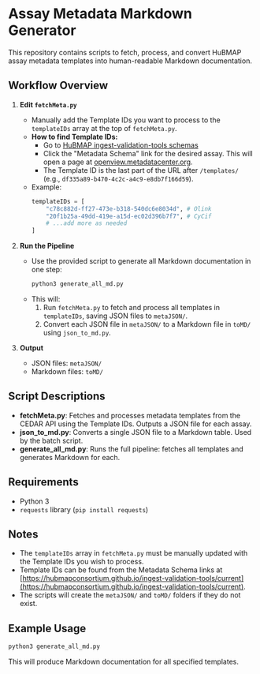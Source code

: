 # Assay Metadata Markdown Generator

This repository contains scripts to fetch, process, and convert HuBMAP assay metadata templates into human-readable Markdown documentation.

## Workflow Overview

1. **Edit `fetchMeta.py`**
   - Manually add the Template IDs you want to process to the `templateIDs` array at the top of `fetchMeta.py`.
   - **How to find Template IDs:**
     - Go to [HuBMAP ingest-validation-tools schemas](https://hubmapconsortium.github.io/ingest-validation-tools/current)
     - Click the "Metadata Schema" link for the desired assay. This will open a page at [openview.metadatacenter.org](https://openview.metadatacenter.org/).
     - The Template ID is the last part of the URL after `/templates/` (e.g., `df335a89-b470-4c2c-a4c9-e8db7f166d59`).
   - Example:
     ```python
     templateIDs = [
         "c78c882d-ff27-473e-b318-540dc6e8034d", # Olink
         "20f1b25a-49dd-419e-a15d-ec02d396b7f7", # CyCif
         # ...add more as needed
     ]
     ```

2. **Run the Pipeline**
   - Use the provided script to generate all Markdown documentation in one step:
     ```sh
     python3 generate_all_md.py
     ```
   - This will:
     1. Run `fetchMeta.py` to fetch and process all templates in `templateIDs`, saving JSON files to `metaJSON/`.
     2. Convert each JSON file in `metaJSON/` to a Markdown file in `toMD/` using `json_to_md.py`.

3. **Output**
   - JSON files: `metaJSON/`
   - Markdown files: `toMD/`

## Script Descriptions

- **fetchMeta.py**: Fetches and processes metadata templates from the CEDAR API using the Template IDs. Outputs a JSON file for each assay.
- **json_to_md.py**: Converts a single JSON file to a Markdown table. Used by the batch script.
- **generate_all_md.py**: Runs the full pipeline: fetches all templates and generates Markdown for each.

## Requirements
- Python 3
- `requests` library (`pip install requests`)

## Notes
- The `templateIDs` array in `fetchMeta.py` must be manually updated with the Template IDs you wish to process.
- Template IDs can be found from the Metadata Schema links at [https://hubmapconsortium.github.io/ingest-validation-tools/current](https://hubmapconsortium.github.io/ingest-validation-tools/current).
- The scripts will create the `metaJSON/` and `toMD/` folders if they do not exist.

## Example Usage

```sh
python3 generate_all_md.py
```

This will produce Markdown documentation for all specified templates.
